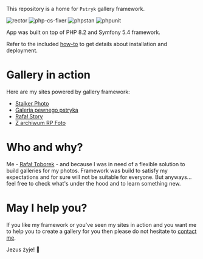 This repository is a home for `Pstryk` gallery framework.

![rector](https://github.com/clash82/pstryk/actions/workflows/rector.yaml/badge.svg)
![php-cs-fixer](https://github.com/clash82/pstryk/actions/workflows/php-cs-fixer.yaml/badge.svg)
![phpstan](https://github.com/clash82/pstryk/actions/workflows/phpstan.yaml/badge.svg)
![phpunit](https://github.com/clash82/pstryk/actions/workflows/phpunit.yaml/badge.svg)

App was built on top of PHP 8.2 and Symfony 5.4 framework.

Refer to the included [how-to](docs/how-to.md) to get details about installation and deployment.

Gallery in action
=================

Here are my sites powered by gallery framework:

- [Stalker Photo](https://stalker.toborek.info)
- [Galeria pewnego pstryka](https://pstryk.toborek.info)
- [Rafał Story](https://rafal.toborek.info)
- [Z archiwum RP Foto](https://rpfoto.toborek.info)

Who and why?
============

Me - [Rafał Toborek](https://kontakt.toborek.info) - and because I was in need of a flexible solution to build galleries for my photos. Framework was build to satisfy my expectations and for sure will not be suitable for everyone. But anyways... feel free to check what's under the hood and to learn something new.

May I help you?
===============

If you like my framework or you've seen my sites in action and you want me to help you to create a gallery for you then please do not hesitate to [contact me](https://kontakt.toborek.info).

Jezus żyje! 🧡
